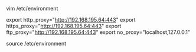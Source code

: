 
vim /etc/environment

export http_proxy="http://192.168.195.64:443"
export https_proxy="http://192.168.195.64:443"
export ftp_proxy="http://192.168.195.64:443"
export no_proxy="localhost,127.0.0.1"

source /etc/environment